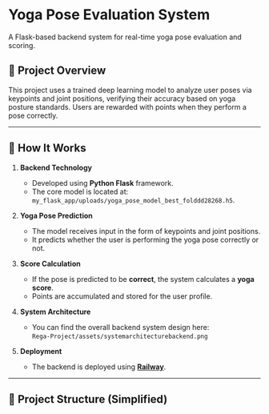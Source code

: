 # Yoga Pose Evaluation System

A Flask-based backend system for real-time yoga pose evaluation and scoring.

## 🚀 Project Overview

This project uses a trained deep learning model to analyze user poses via keypoints and joint positions, verifying their accuracy based on yoga posture standards. Users are rewarded with points when they perform a pose correctly.

---

## 🧠 How It Works

1. **Backend Technology**  
   - Developed using **Python Flask** framework.
   - The core model is located at:  
     `my_flask_app/uploads/yoga_pose_model_best_folddd28268.h5`.

2. **Yoga Pose Prediction**  
   - The model receives input in the form of keypoints and joint positions.
   - It predicts whether the user is performing the yoga pose correctly or not.

3. **Score Calculation**  
   - If the pose is predicted to be **correct**, the system calculates a **yoga score**.
   - Points are accumulated and stored for the user profile.

4. **System Architecture**  
   - You can find the overall backend system design here:  
     `Rega-Project/assets/systemarchitecturebackend.png`

5. **Deployment**  
   - The backend is deployed using [**Railway**](https://railway.app).

---

## 📁 Project Structure (Simplified)


